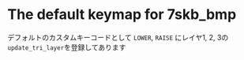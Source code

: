 # The default keymap for 7skb_bmp

デフォルトのカスタムキーコードとして
`LOWER`, `RAISE` にレイヤ1, 2, 3の`update_tri_layer`を登録してあります

